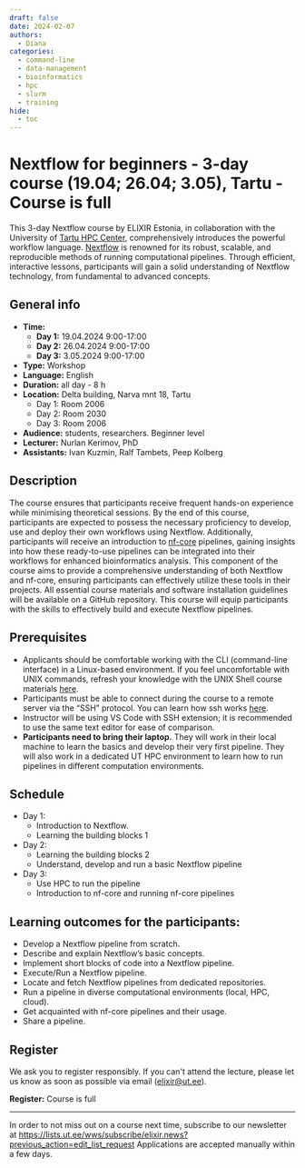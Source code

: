 ```yaml
---
draft: false
date: 2024-02-07
authors:
  - Diana
categories:
  - command-line
  - data-management
  - bioinformatics
  - hpc
  - slurm
  - training
hide:
  - toc
---
```


# Nextflow for beginners - 3-day course (19.04; 26.04; 3.05), Tartu - Course is full

This 3-day Nextflow course by ELIXIR Estonia, in collaboration with the University of [Tartu HPC Center](https://hpc.ut.ee/), comprehensively introduces the powerful workflow language. [Nextflow](https://www.nextflow.io/) is renowned for its robust, scalable, and reproducible methods of running computational pipelines. Through efficient, interactive lessons, participants will gain a solid understanding of Nextflow technology, from fundamental to advanced concepts.

<!-- more -->
## General info 

* __Time:__
    * __Day 1:__ 19.04.2024 9:00-17:00
    * __Day 2:__ 26.04.2024 9:00-17:00
    * __Day 3:__ 3.05.2024 9:00-17:00
* __Type:__ Workshop
* __Language:__ English
* __Duration:__ all day - 8 h
* __Location:__ Delta building, Narva mnt 18, Tartu
    * Day 1: Room 2006
    * Day 2: Room 2030
    * Day 3: Room 2006
* __Audience:__ students, researchers. Beginner level
* __Lecturer:__ Nurlan Kerimov, PhD
* __Assistants:__ Ivan Kuzmin, Ralf Tambets, Peep Kolberg


## Description

The course ensures that participants receive frequent hands-on experience while minimising theoretical sessions. By the end of this course, participants are expected to possess the necessary proficiency to develop, use and deploy their own workflows using Nextflow. Additionally, participants will receive an introduction to [nf-core](https://nf-co.re/) pipelines, gaining insights into how these ready-to-use pipelines can be integrated into their workflows for enhanced bioinformatics analysis. This component of the course aims to provide a comprehensive understanding of both Nextflow and nf-core, ensuring participants can effectively utilize these tools in their projects.
All essential course materials and software installation guidelines will be available on a GitHub repository. This course will equip participants with the skills to effectively build and execute Nextflow pipelines.

## Prerequisites

* Applicants should be comfortable working with the CLI (command-line interface) in a Linux-based environment. If you feel uncomfortable with UNIX commands, refresh your knowledge with the UNIX Shell course materials [here](https://swcarpentry.github.io/shell-novice/).
* Participants must be able to connect during the course to a remote server via the “SSH” protocol. You can learn how ssh works [here](https://www.hostinger.com/tutorials/ssh-tutorial-how-does-ssh-work).
* Instructor will be using VS Code with SSH extension; it is recommended to use the same text editor for ease of comparison.
* __Participants need to bring their laptop.__ They will work in their local machine to learn the basics and develop their very first pipeline. They will also work in a dedicated UT HPC environment to learn how to run pipelines in different computation environments.

## Schedule

* Day 1:
    * Introduction to Nextflow.
    * Learning the building blocks 1
* Day 2:
    * Learning the building blocks 2
    * Understand, develop and run a basic Nextflow pipeline
* Day 3:
    * Use HPC to run the pipeline
    * Introduction to nf-core and running nf-core pipelines


## Learning outcomes for the participants:

* Develop a Nextflow pipeline from scratch.
* Describe and explain Nextflow’s basic concepts.
* Implement short blocks of code into a Nextflow pipeline.
* Execute/Run a Nextflow pipeline.
* Locate and fetch Nextflow pipelines from dedicated repositories.
* Run a pipeline in diverse computational environments (local, HPC, cloud).
* Get acquainted with nf-core pipelines and their usage.
* Share a pipeline.

## Register

We ask you to register responsibly. If you can't attend the lecture, please let us know as soon as possible via email (elixir@ut.ee).

__Register:__   Course is full

---

In order to not miss out on a course next time, subscribe to our newsletter at  https://lists.ut.ee/wws/subscribe/elixir.news?previous_action=edit_list_request
Applications are accepted manually within a few days. 